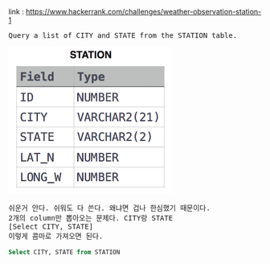 link :
https://www.hackerrank.com/challenges/weather-observation-station-1

<pre>
Query a list of CITY and STATE from the STATION table.
</pre>

![_config.yml](./table.png)

<pre>
쉬운거 안다. 쉬워도 다 쓴다. 왜냐면 겁나 한심했기 때문이다.
2개의 column만 뽑아오는 문제다. CITY랑 STATE
[Select CITY, STATE]
이렇게 콤마로 가져오면 된다.
</pre>

```sql
Select CITY, STATE from STATION
```

